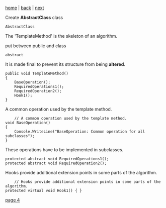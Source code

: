[home](./page01.md) | [back](./page02.md) | [next](./page04.md)

Create **AbstractClass** class
```
AbstractClass
```
The 'TemplateMethod' is the skeleton of an algorithm.

put between public and class
```
abstract
```

It is made final to prevent its structure from being **altered**.

```
public void TemplateMethod()
{
    BaseOperation();
    RequiredOperations1();
    RequiredOperation2();
    Hook1();
}
```
A common operation used by the template method.
```
    // A common operation used by the template method.
void BaseOperation()
{
    Console.WriteLine("BaseOperation: Common operation for all subclasses");
}
```
These operations have to be implemented in subclasses.
```
protected abstract void RequiredOperations1();
protected abstract void RequiredOperation2();
```

Hooks provide additional extension points in some parts of the algorithm.
```
    // Hooks provide additional extension points in some parts of the algorithm.
protected virtual void Hook1() { }
```


[page 4](./page04.md)
